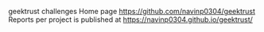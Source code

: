 geektrust challenges
Home page https://github.com/navinp0304/geektrust
Reports per project is published at https://navinp0304.github.io/geektrust/
